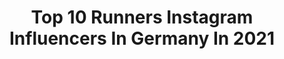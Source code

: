 ---
title: Top 10 Runners Instagram Influencers In Germany In 2021
description: >-
  Find top runners Instagram influencers in Germany in 2021. Most popular hashtags: #running #runningmotivation #runner #motivation.
platform: Instagram
hits: 195
text_top: Identify the most popular Instagram influencers on inBeat.
text_bottom: Our platform holds 195 Instagram influencers like this in Germany for you to contact.
profiles:
  - username: "_johanna_kl_"
    fullname: >-
      Johanna
    bio: >-
      Berlin📍 Model Osteopathin/Heilpraktikerin Vitamin Well Runners Team🙏🏼 @vitaminwelldeutschland Running with wolves 🐺 🏃🏼‍♀️ @runningwithwolves
    location: "Germany"
    followers: 22745
    engagement: 785
    commentsToLikes: 0.029699
    id: ck5hls5bvkrbe0i11x8t6d3ts
    verified: false
    hashtags: "#mood, #vacation, #sun, #goodvibes"
  - username: "judijumper"
    fullname: >-
      Judith Havers
    bio: >-
      Ultra Runner plant-based FKTs: Heidschnuckenweg 222km, Grüner Ring 100k, Brocken-Challenge Reverse 80k 10k: 0:38:57 HM: 1:27:13 M: 3:12:12
    location: "Germany"
    followers: 6806
    engagement: 814
    commentsToLikes: 0.059526
    id: ckaozgk94lsj60i78a3t3oan2
    verified: false
    hashtags: "#coast2coastsweden, #freientagsosemigutgenutzt, #beatyesterday, #dankbar"
  - username: "gesa_krause"
    fullname: >-
      Gesa Krause
    bio: >-
      тнoѕe wнo don'т вelιeve ιn мagιc wιll never ғιnd ιт ∞ 📍 always somewhere • passionate runner & positive soul. • 2x Olympian • #gesationell • more ⤵️
    location: "Germany"
    followers: 125934
    engagement: 760
    commentsToLikes: 0.008253
    id: ck15r34em5wkf0i19bf0iggqw
    verified: true
    hashtags: "#gesationell, #running, #believe, #neverstop"
  - username: "runningjazzy"
    fullname: >-
      Jasmin🏃🏻‍♀️ASICS FrontRunner🇩🇪
    bio: >-
      23, 📍Germany 💉med student👩🏻‍⚕️ 🏃🏻‍♀️#runner 🥇5k-20:26, 10k-43:04, HM-1:35:51, M-3:56:07
    location: "Germany"
    followers: 18608
    engagement: 709
    commentsToLikes: 0.028069
    id: ck13c0t5jy39x0i1968i5szr9
    verified: false
    hashtags: ""
  - username: "u_shanitah"
    fullname: >-
      ⓈⒽⒶⓃⒾⓉⒶⒽ ❤︎
    bio: >-
      Romans 10:13 14~05~2020💔🕊 LOML♥️🌹💯: @____irizah || 1st Runner Up Miss Rwanda 2018 || 👑 Miss Supranational Rwanda 2019👑
    location: "Germany"
    followers: 22004
    engagement: 1286
    commentsToLikes: 0.011109
    id: ck55obzuh82bt0i11402wyjq3
    verified: false
    hashtags: "#educationforall, #humanityaboveall, #slaskie, #silesia"
  - username: "nicolabechynova"
    fullname: >-
      NIKOLA BECHYŇOVÁ
    bio: >-
      ✨Model|Traveler|Mom to be🤍 ✨3rd runner-upMiss Global'16 ✨2nd runner-upMissCzechRepublic’15 Dont judge a book by its cover🤍 Nikolabechynova@seznam.cz
    location: "Germany"
    followers: 69453
    engagement: 342
    commentsToLikes: 0.018037
    id: ck55lnn6g1zzh0i11d78fmga6
    verified: false
    hashtags: "#follow, #pregnant, #happiness, #ootd"
  - username: "iva_runstheworld"
    fullname: >-
      My 💛 is in running shoes!
    bio: >-
      @nikerunning ambassador for @top4running.cz Hobby runner 🏅 21,1km: 1:34 🏃‍♀️42,2km: 3:21 ⛰️65km, +2700m, 9:51
    location: "Germany"
    followers: 13792
    engagement: 668
    commentsToLikes: 0.029958
    id: ck9hao9lhdcgx0j783t9a1sb7
    verified: false
    hashtags: "#runnersselfie, #nikerunning, #runningmotivation, #running"
  - username: "michelle_ramone"
    fullname: >-
      Michelle Ramone
    bio: >-
      photomodel/ triathlete/ runner/ On Run Crew / Fe226 / Zone3 📍Bingen am Rhein WE RUN ON CLOUDS! DO YOU? FIND YOUR SHOE 🔻
    location: "Germany"
    followers: 17848
    engagement: 363
    commentsToLikes: 0.033033
    id: ck6tpz43ioh6d0j71a5eysf44
    verified: false
    hashtags: "#running, #ethicallymade, #lights, #fairfashion"
  - username: "running_love_lux"
    fullname: >-
      JeSsIcA
    bio: >-
      💙BoY Mom 💙 runner 2018 🏃‍♀️🦀 @truemotionrunning Ambassador @ingnightmarathonluxembourg @sayskycph @skandika @aftershokz_de
    location: "Germany"
    followers: 8133
    engagement: 1067
    commentsToLikes: 0.013542
    id: ck15qzcmm5cvl0i198ptzop5f
    verified: false
    hashtags: "#whyirun, #justrun, #running, #whywerun"
  - username: "nordendrunner"
    fullname: >-
      Dennis
    bio: >-
      🌱 based runner @polardach Ambassador 💙 Brooks Run Happy Team @brooksrunningde Offical @frankfurtmarathon Ambassador #skylinerunner 6ca8 ⤵️
    location: "Germany"
    followers: 15868
    engagement: 467
    commentsToLikes: 0.014215
    id: ck0w6abet7mbh0i19o2fzky6j
    verified: false
    hashtags: "#polar, #nordendrun, #sundayrunday, #veganrunner"
---